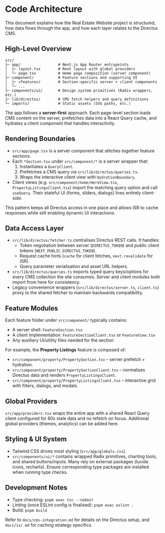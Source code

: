 # Code Architecture

This document explains how the Real Estate Website project is structured, how data flows through the app, and how each layer relates to the Directus CMS.

## High-Level Overview

```text
src/
├─ app/                 # Next.js App Router entrypoints
│  ├─ layout.tsx        # Root layout with global providers
│  └─ page.tsx          # Home page composition (server component)
├─ component/           # Feature sections and supporting UI
│  ├─ <feature>/        # Section-specific server + client components
│  └─ ...
├─ components/ui/       # Design system primitives (Radix wrappers, etc.)
├─ lib/directus/        # CMS fetch helpers and query definitions
└─ imports/             # Static assets (SVG paths, etc.)
```

The app follows a **server-first** approach. Each page-level section loads CMS content on the server, prefetches data into a React Query cache, and hydrates a client component that handles interactivity.

## Rendering Boundaries

- `src/app/page.tsx` is a server component that stitches together feature sections.
- Each `*Section.tsx` under `src/component/*` is a server wrapper that:
  1. Instantiates a `QueryClient`.
  2. Prefetches a CMS query via `src/lib/directus/queries.ts`.
  3. Wraps the interactive client view with `HydrationBoundary`.
- Client views (e.g. `src/component/home/HeroView.tsx`, `PropertyListingsClient.tsx`) import the matching query option and call `useQuery`. Their stateful UI (forms, sliders, dialogs) lives entirely client-side.

This pattern keeps all Directus access in one place and allows ISR to cache responses while still enabling dynamic UI interactions.

## Data Access Layer

- `src/lib/directus/fetcher.ts` centralises Directus REST calls. It handles:
  - Token negotiation between server (`DIRECTUS_TOKEN`) and public client tokens (`NEXT_PUBLIC_DIRECTUS_TOKEN`).
  - Request cache hints (`cache` for client fetches, `next.revalidate` for ISR).
  - Query parameter serialisation and asset URL helpers.
- `src/lib/directus/queries.ts` exports typed query keys/options for every CMS collection the site consumes. Server and client modules both import from here for consistency.
- Legacy convenience wrappers (`src/lib/directus/server.ts`, `client.ts`) proxy to the shared fetcher to maintain backwards compatibility.

## Feature Modules

Each feature folder under `src/component/` typically contains:

- A server shell: `FeatureSection.tsx`
- A client implementation: `FeatureSectionClient.tsx` or `FeatureView.tsx`
- Any auxiliary UI/utility files needed for the section

For example, the **Property Listings** feature is composed of:

- `src/component/property/PropertySection.tsx` – server prefetch + hydration.
- `src/component/property/PropertySectionClient.tsx` – normalises Directus data and renders `PropertyListingsClient`.
- `src/component/property/PropertyListingsClient.tsx` – interactive grid with filters, dialogs, and modals.

## Global Providers

`src/app/providers.tsx` wraps the entire app with a shared React Query client configured for 60s stale data and no refetch on focus. Additional global providers (themes, analytics) can be added here.

## Styling & UI System

- Tailwind CSS drives most styling (`src/app/globals.css`).
- `src/components/ui/*` contains wrapped Radix primitives, charting tools, and shared buttons/inputs. Many rely on external packages (lucide icons, recharts). Ensure corresponding type packages are installed when running type checks.

## Development Notes

- Type checking: `pnpm exec tsc --noEmit`
- Linting (once ESLint config is finalised): `pnpm exec eslint .`
- Build: `pnpm build`

Refer to `docs/cms-integration.md` for details on the Directus setup, and `docs/isr.md` for caching strategy specifics.
